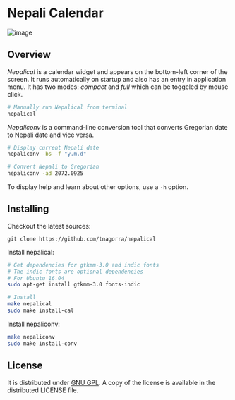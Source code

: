 # Nepali Calendar
![image](https://cloud.githubusercontent.com/assets/4928045/11301994/c059a502-8fc2-11e5-99fc-9875167f4eba.png)

## Overview
*Nepalical* is a calendar widget and appears on the bottom-left corner of the screen. It runs automatically on startup and also has an entry in application menu. It has two modes: *compact* and *full* which can be toggeled by mouse click.

```bash
# Manually run Nepalical from terminal
nepalical
```
*Nepaliconv* is a command-line conversion tool that converts Gregorian date to Nepali date and vice versa.

```bash
# Display current Nepali date
nepaliconv -bs -f "y.m.d"

# Convert Nepali to Gregorian
nepaliconv -ad 2072.0925
```

To display help and learn about other options, use a ```-h``` option.

## Installing
Checkout the latest sources:

    git clone https://github.com/tnagorra/nepalical

Install nepalical:

```bash
# Get dependencies for gtkmm-3.0 and indic fonts
# The indic fonts are optional dependencies
# For Ubuntu 16.04
sudo apt-get install gtkmm-3.0 fonts-indic

# Install
make nepalical
sudo make install-cal
```

Install nepaliconv:

```bash
make nepaliconv
sudo make install-conv
```

## License
It is distributed under [GNU GPL][1]. A copy of the license is available in the distributed LICENSE file.


[1]: http://www.gnu.org/licenses/gpl.txt
